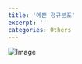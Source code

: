 ```yaml
---
title: '예쁜 정규분포'
excerpt: ''
categories: Others
---
```

![Image](../../../../assets/posts/2024-03-10-1.png)